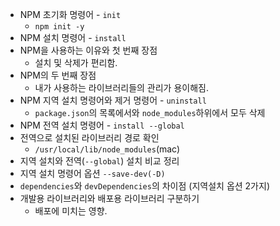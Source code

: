 - NPM 초기화 명령어 - `init`
  - `npm init -y`
- NPM 설치 명령어 - `install`
- NPM을 사용하는 이유와 첫 번째 장점
  - 설치 및 삭제가 편리함.
- NPM의 두 번째 장점
  - 내가 사용하는 라이브러리들의 관리가 용이해짐.
- NPM 지역 설치 명령어와 제거 명령어 - `uninstall`
  - `package.json`의 목록에서와 `node_modules`하위에서 모두 삭제
- NPM 전역 설치 명령어 - `install --global`
- 전역으로 설치된 라이브러리 경로 확인
  - `/usr/local/lib/node_modules`(mac)
- 지역 설치와 전역(`--global`) 설치 비교 정리
- 지역 설치 명령어 옵션 `--save-dev(-D)`
- `dependencies`와 `devDependencies`의 차이점 (지역설치 옵션 2가지)
- 개발용 라이브러리와 배포용 라이브러리 구분하기
  - 배포에 미치는 영향.